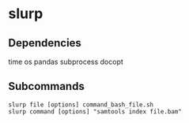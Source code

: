# slurp


## Dependencies
time
os
pandas
subprocess
docopt

## Subcommands
```
slurp file [options] command_bash_file.sh
slurp command [options] "samtools index file.bam"
```

